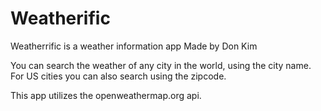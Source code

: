 # Weatherific

Weatherrific is a weather information app Made by Don Kim

You can search the weather of any city in the world, using the city name. For US cities you can also search using the zipcode.

This app utilizes the openweathermap.org api.

